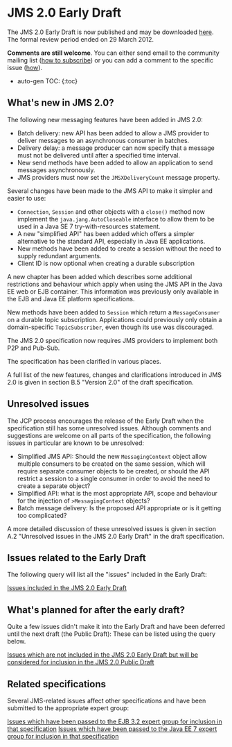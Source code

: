 # JMS 2.0 Early Draft

The JMS 2.0 Early Draft is now published and may be downloaded [here](http://jcp.org/aboutJava/communityprocess/edr/jsr343/index.html). The formal review period ended on 29 March 2012. 

**Comments are still welcome**. You can either send email to the community mailing list ([how to  subscribe](/jms-spec/#jms-community-mailing-lists)) or you can add a comment to the specific issue ([how](/jms-spec/#issue-tracker)).

* auto-gen TOC:
{:toc}

## What's new in JMS 2.0? 

The following new messaging features have been added in JMS 2.0:

* Batch delivery: new API has been added to allow a JMS provider to deliver messages to an asynchronous consumer in batches.
* Delivery delay: a message producer can now specify that a message must not be delivered until after a specified time interval.
* New send methods have been added to allow an application to send messages asynchronously.
* JMS providers must now set the `JMSXDeliveryCount` message property.

Several changes have been made to the JMS API to make it simpler and easier to use:

* `Connection`, `Session` and other objects with a `close()` method now implement the `java.jang.AutoCloseable` interface to allow them to be used in a Java SE 7 try-with-resources statement.
* A new "simplified API" has been added which offers a simpler alternative to the standard API, especially in Java EE applications.
* New methods have been added to create a session without the need to supply redundant arguments.
* Client ID is now optional when creating a durable subscription

A new chapter has been added which describes some additional restrictions and behaviour which apply when using the JMS API in the Java EE web or EJB container. This information was previously only available in the EJB and Java EE platform specifications.

New methods have been added to `Session` which return a `MessageConsumer` on a durable topic subscription. Applications could previously only obtain a domain-specific `TopicSubscriber`, even though its use was discouraged.

The JMS 2.0 specification now requires JMS providers to implement both P2P and Pub-Sub.

The specification has been clarified in various places.

A full list of the new features, changes and clarifications introduced in JMS 2.0 is given in section B.5 "Version 2.0" of the draft specification. 

##  Unresolved issues

The JCP process encourages the release of the Early Draft when the specification still has some unresolved issues. Although comments and suggestions are welcome on all parts of the specification, the following issues in particular are known to be unresolved:

* Simplified JMS API: Should the new `MessagingContext` object allow multiple consumers to be created on the same session, which will require separate consumer objects to be created, or should the API restrict a session to a single consumer in order to avoid the need to create a separate object?
* Simplified API: what is the most appropriate API, scope and behaviour for the injection of `>MessagingContext` objects?
* Batch message delivery: Is the proposed API appropriate or is it getting too complicated?

A more detailed discussion of these unresolved issues is given in section A.2 "Unresolved issues in the JMS 2.0 Early Draft" in the draft specification.

##  Issues related to the Early Draft

The following query will list all the "issues" included in the Early Draft: <br/>

[Issues included in the JMS 2.0 Early Draft](/javaee/jms-spec/issues?utf8=✓&q=label%3Aed20-added)

##  What's planned for after the early draft? 

Quite a few issues didn't make it into the Early Draft and have been deferred until the next draft (the Public Draft): These can be listed using the query below.

[Issues which are not included in the JMS 2.0 Early Draft but will be considered for inclusion in the JMS 2.0 Public Draft](https://github.com/javaee/jms-spec/issues?utf8=%E2%9C%93&q=label%3Apd20-underreview)

##  Related specifications

Several JMS-related issues affect other specifications and have been submitted to the appropriate expert group: <br/>

[Issues which have been passed to the EJB 3.2 expert group for inclusion in that specification](/jms-spec/issues?utf8=✓&q=label%3Ajms20-jsr345)
[Issues which have been passed to the Java EE 7  expert group for inclusion in that specification](/jms-spec/issues?utf8=✓&q=label%3Ajms20-jsr342)


